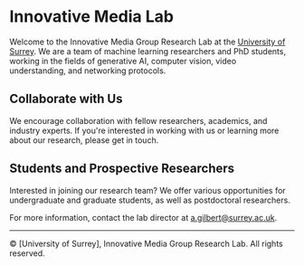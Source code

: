 # Innovative Media Lab

Welcome to the Innovative Media Group Research Lab at the [University of Surrey](https://www.surrey.ac.uk/). We are a team of machine learning researchers and PhD students, working in the fields of generative AI, computer vision, video understanding, and networking protocols. 


## Collaborate with Us

We encourage collaboration with fellow researchers, academics, and industry experts. If you're interested in working with us or learning more about our research, please get in touch.

## Students and Prospective Researchers

Interested in joining our research team? We offer various opportunities for undergraduate and graduate students, as well as postdoctoral researchers.

For more information, contact the lab director at [a.gilbert@surrey.ac.uk](a.gilbert@surrey.ac.uk).

---

© [University of Surrey], Innovative Media Group Research Lab. All rights reserved.
